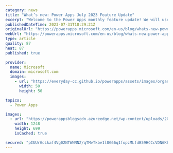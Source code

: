 ```yaml
---
category: news
title: "What’s new: Power Apps July 2023 Feature Update"
excerpt: "Welcome to the Power Apps monthly feature update! We will use this blog to share a summary of product, community, and learning updates from throughout the month so you can access it in one easy place. We&#8217;ve got a great set of updates across security, Power Fx, Collaboration and modernization of"
publishedDateTime: 2023-07-31T18:29:21Z
originalUrl: "https://powerapps.microsoft.com/en-us/blog/whats-new-power-apps-july-2023-feature-update/"
webUrl: "https://powerapps.microsoft.com/en-us/blog/whats-new-power-apps-july-2023-feature-update/"
type: article
quality: 87
heat: 87
published: true

provider:
  name: Microsoft
  domain: microsoft.com
  images:
    - url: "https://everyday-cc.github.io/powerapps/assets/images/organizations/microsoft.com-50x50.jpg"
      width: 50
      height: 50

topics:
  - Power Apps

images:
  - url: "https://powerappsblogscdn.azureedge.net/wp-content/uploads/2023/07/Copresence.png"
    width: 1248
    height: 699
    isCached: true

secured: "pIUUrGoLkaf4Vg02NTWNNNZ/qTMvTkbe1l8G66q1fopzMLfdB59HCCcVDN6KkTzk0mjBL6duW/9Qw6fmbPUmXdHhwneP8n5izsXp8GQY4MbPx7J1EZc+L1j8W2EQIedVzPeSbRf90oeL5QXXYHSESzWhe6w3T+t7H6+KiD526cTUw49cRcy+fqMCSJwPIuMjHbRZKI0voiljHABvx69i+Qf4Ap0xNovEWKghC/JfyIFcjHKiMA070ekHldZUMHPZdKX7JR+AcwgszTobLZZslo+S+c9Ao8ES3fNxvtpLTAMrvG1kkv6J34ilqdlkJGR5K6iVVbNWPxhWygpB3n5gGozqgXJcpasI+VUIegxkDuo=;u395c5u7aa7aJmAIihcfzw=="
---
```


